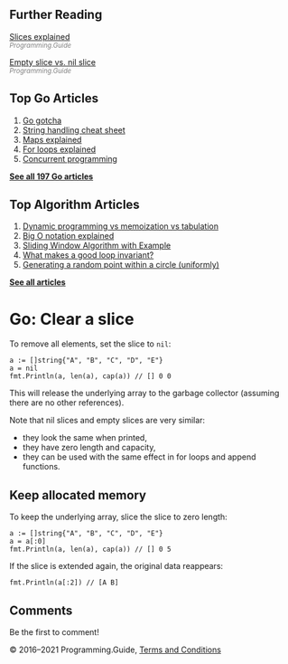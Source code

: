 <span class="underline"></span>

<span class="underline"></span>

## Further Reading

[Slices explained](slices-explained.html)  
<span style="color: grey; font-style: italic; font-size: smaller">Programming.Guide</span>

[Empty slice vs. nil slice](nil-slice-vs-empty-slice.html)  
<span style="color: grey; font-style: italic; font-size: smaller">Programming.Guide</span>

## Top Go Articles

1.  [Go gotcha](go-gotcha.html)
2.  [String handling cheat sheet](string-functions-reference-cheat-sheet.html)
3.  [Maps explained](maps-explained.html)
4.  [For loops explained](for-loop.html)
5.  [Concurrent programming](go-concurrency-tutorial.html)

[**See all 197 Go articles**](index.html)

<span class="underline"></span>

## Top Algorithm Articles

1.  [Dynamic programming vs memoization vs tabulation](../dynamic-programming-vs-memoization-vs-tabulation.html)
2.  [Big O notation explained](../big-o-notation-explained.html)
3.  [Sliding Window Algorithm with Example](../sliding-window-example.html)
4.  [What makes a good loop invariant?](../what-makes-a-good-loop-invariant.html)
5.  [Generating a random point within a circle (uniformly)](../random-point-within-circle.html)

[**See all articles**](../index.html)

# Go: Clear a slice

To remove all elements, set the slice to `nil`:

    a := []string{"A", "B", "C", "D", "E"}
    a = nil
    fmt.Println(a, len(a), cap(a)) // [] 0 0

This will release the underlying array to the garbage collector (assuming there are no other references).

Note that nil slices and empty slices are very similar:

- they look the same when printed,
- they have zero length and capacity,
- they can be used with the same effect in for loops and append functions.

## Keep allocated memory

To keep the underlying array, slice the slice to zero length:

    a := []string{"A", "B", "C", "D", "E"}
    a = a[:0]
    fmt.Println(a, len(a), cap(a)) // [] 0 5

If the slice is extended again, the original data reappears:

    fmt.Println(a[:2]) // [A B]

## Comments

Be the first to comment!

© 2016–2021 Programming.Guide, [Terms and Conditions](../terms-and-conditions.html)
